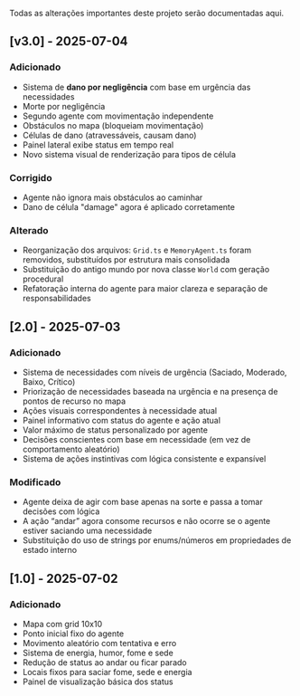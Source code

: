 Todas as alterações importantes deste projeto serão documentadas aqui.


## [v3.0] - 2025-07-04

### Adicionado
- Sistema de **dano por negligência** com base em urgência das necessidades
- Morte por negligência
- Segundo agente com movimentação independente
- Obstáculos no mapa (bloqueiam movimentação)
- Células de dano (atravessáveis, causam dano)
- Painel lateral exibe status em tempo real
- Novo sistema visual de renderização para tipos de célula

### Corrigido
- Agente não ignora mais obstáculos ao caminhar
- Dano de célula "damage" agora é aplicado corretamente

### Alterado
- Reorganização dos arquivos: `Grid.ts` e `MemoryAgent.ts` foram removidos, substituídos por estrutura mais consolidada
- Substituição do antigo mundo por nova classe `World` com geração procedural
- Refatoração interna do agente para maior clareza e separação de responsabilidades


## [2.0] - 2025-07-03

### Adicionado
- Sistema de necessidades com níveis de urgência (Saciado, Moderado, Baixo, Crítico)
- Priorização de necessidades baseada na urgência e na presença de pontos de recurso no mapa
- Ações visuais correspondentes à necessidade atual
- Painel informativo com status do agente e ação atual
- Valor máximo de status personalizado por agente
- Decisões conscientes com base em necessidade (em vez de comportamento aleatório)
- Sistema de ações instintivas com lógica consistente e expansível

### Modificado
- Agente deixa de agir com base apenas na sorte e passa a tomar decisões com lógica
- A ação “andar” agora consome recursos e não ocorre se o agente estiver saciando uma necessidade
- Substituição do uso de strings por enums/números em propriedades de estado interno


## [1.0] - 2025-07-02

### Adicionado
- Mapa com grid 10x10
- Ponto inicial fixo do agente
- Movimento aleatório com tentativa e erro
- Sistema de energia, humor, fome e sede
- Redução de status ao andar ou ficar parado
- Locais fixos para saciar fome, sede e energia
- Painel de visualização básica dos status
